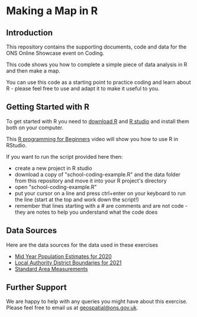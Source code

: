 # Making a Map in R


## Introduction
This repository contains the supporting documents, code and data for the ONS Online Showcase event on Coding. 

This code shows you how to complete a simple piece of data analysis in R and then make a map.

You can use this code as a starting point to practice coding and learn about R - please feel free to use and adapt it to make it useful to you.

## Getting Started with R
To get started with R you need to [download R](https://www.r-project.org/) and [R studio](https://www.rstudio.com/) and install them both on your computer. 

This [R programming for Beginners](https://www.youtube.com/watch?v=BvKETZ6kr9Q) video will show you how to use R in RStudio. 

If you want to run the script provided here then:
 * create a new project in R studio
 * download a copy of "school-coding-example.R" and the data folder from this repository and move it into your R project's directory
 * open "school-coding-example.R"
 * put your cursor on a line and press ctrl+enter on your keyboard to run the line (start at the top and work down the script!)
 * remember that lines starting with a # are comments and are not code - they are notes to help you understand what the code does
 
 
 ## Data Sources
 Here are the data sources for the data used in these exercises
 * [Mid Year Population Estimates for 2020](https://www.ons.gov.uk/peoplepopulationandcommunity/populationandmigration/populationestimates/datasets/populationestimatesforukenglandandwalesscotlandandnorthernireland)
 * [Local Authority District Boundaries for 2021](https://geoportal.statistics.gov.uk/datasets/ons::local-authority-districts-december-2021-gb-bgc/explore)
 * [Standard Area Measurements](https://geoportal.statistics.gov.uk/datasets/standard-area-measurements-latest-for-administrative-areas-in-the-united-kingdom-v2/about)

## Further Support
We are happy to help with any queries you might have about this exercise. Please feel free to email us at geospatial@ons.gov.uk.
